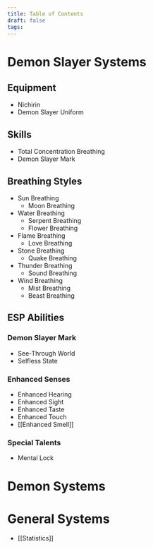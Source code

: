 ```yaml
---
title: Table of Contents
draft: false
tags:
---
```


# Demon Slayer Systems

## Equipment

- Nichirin
- Demon Slayer Uniform

## Skills

- Total Concentration Breathing
- Demon Slayer Mark

## Breathing Styles

- Sun Breathing
  - Moon Breathing
- Water Breathing
  - Serpent Breathing
  - Flower Breathing
- Flame Breathing
  - Love Breathing
- Stone Breathing
  - Quake Breathing
- Thunder Breathing
  - Sound Breathing
- Wind Breathing
  - Mist Breathing
  - Beast Breathing

## ESP Abilities

### Demon Slayer Mark

- See-Through World
- Selfless State

### Enhanced Senses

- Enhanced Hearing
- Enhanced Sight
- Enhanced Taste
- Enhanced Touch
- [[Enhanced Smell]]

### Special Talents

- Mental Lock

# Demon Systems

# General Systems

- [[Statistics]]
